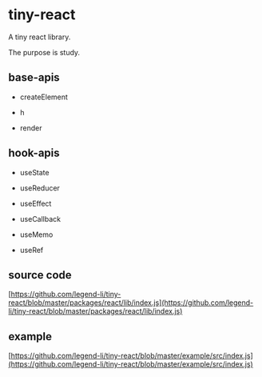 # tiny-react
A tiny react library.

The purpose is study.

## base-apis
- createElement

- h

- render

## hook-apis
- useState

- useReducer

- useEffect

- useCallback

- useMemo

- useRef

## source code
[https://github.com/legend-li/tiny-react/blob/master/packages/react/lib/index.js](https://github.com/legend-li/tiny-react/blob/master/packages/react/lib/index.js)

## example

[https://github.com/legend-li/tiny-react/blob/master/example/src/index.js](https://github.com/legend-li/tiny-react/blob/master/example/src/index.js)
